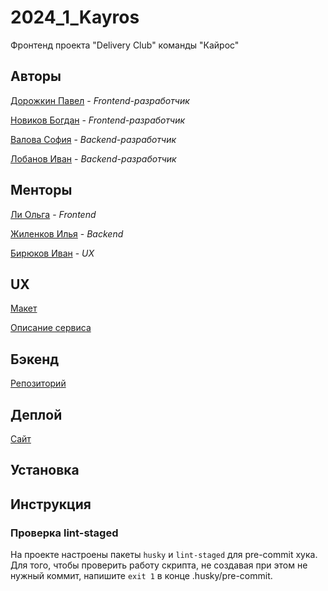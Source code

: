 # 2024_1_Kayros
Фронтенд проекта "Delivery Club" команды "Кайрос"

## Авторы

[Дорожкин Павел](https://github.com/Skotyty) - _Frontend-разработчик_

[Новиков Богдан](https://github.com/novakf) - _Frontend-разработчик_

[Валова София](https://github.com/ssofiica) - _Backend-разработчик_

[Лобанов Иван](https://github.com/cantylv) - _Backend-разработчик_

## Менторы

[Ли Ольга](https://github.com/AnnSkay) - _Frontend_

[Жиленков Илья](https://github.com/ilyushkaaa) - _Backend_

[Бирюков Иван](https://github.com/Ivan-Bir) - _UX_

## UX
[Макет](https://www.figma.com/file/zoXRrBpzkKVlcCpuen8vVU/%C2%A0%C2%A0%C2%A0Resto)

[Описание сервиса](https://docs.google.com/document/d/10eWcYr5QyEXd_tSppIij8bKbJLy6Djw9Hr6cXpK2KL4)

## Бэкенд

[Репозиторий](https://github.com/go-park-mail-ru/2024_1_Kayros)

## Деплой

[Сайт](https://resto-go.ru)

## Установка

## Инструкция

### Проверка lint-staged
На проекте настроены пакеты ```husky``` и ```lint-staged``` для pre-commit хука.
Для того, чтобы проверить работу скрипта, не создавая при этом не нужный коммит, напишите ```exit 1``` в конце .husky/pre-commit.
